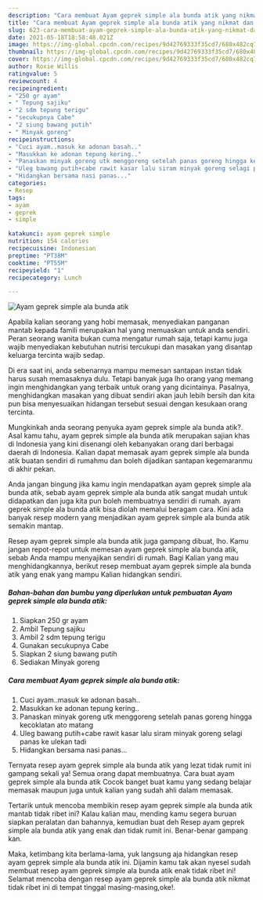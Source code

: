 ```yaml
---
description: "Cara membuat Ayam geprek simple ala bunda atik yang nikmat dan Mudah Dibuat"
title: "Cara membuat Ayam geprek simple ala bunda atik yang nikmat dan Mudah Dibuat"
slug: 623-cara-membuat-ayam-geprek-simple-ala-bunda-atik-yang-nikmat-dan-mudah-dibuat
date: 2021-05-18T18:58:48.021Z
image: https://img-global.cpcdn.com/recipes/9d42769333f35cd7/680x482cq70/ayam-geprek-simple-ala-bunda-atik-foto-resep-utama.jpg
thumbnail: https://img-global.cpcdn.com/recipes/9d42769333f35cd7/680x482cq70/ayam-geprek-simple-ala-bunda-atik-foto-resep-utama.jpg
cover: https://img-global.cpcdn.com/recipes/9d42769333f35cd7/680x482cq70/ayam-geprek-simple-ala-bunda-atik-foto-resep-utama.jpg
author: Roxie Willis
ratingvalue: 5
reviewcount: 4
recipeingredient:
- "250 gr ayam"
- " Tepung sajiku"
- "2 sdm tepung terigu"
- "secukupnya Cabe"
- "2 siung bawang putih"
- " Minyak goreng"
recipeinstructions:
- "Cuci ayam..masuk ke adonan basah.."
- "Masukkan ke adonan tepung kering.."
- "Panaskan minyak goreng utk menggoreng setelah panas goreng hingga kecoklatan ato matang"
- "Uleg bawang putih+cabe rawit kasar lalu siram minyak goreng selagi panas ke ulekan tadi"
- "Hidangkan bersama nasi panas..."
categories:
- Resep
tags:
- ayam
- geprek
- simple

katakunci: ayam geprek simple 
nutrition: 154 calories
recipecuisine: Indonesian
preptime: "PT38M"
cooktime: "PT55M"
recipeyield: "1"
recipecategory: Lunch

---
```



![Ayam geprek simple ala bunda atik](https://img-global.cpcdn.com/recipes/9d42769333f35cd7/680x482cq70/ayam-geprek-simple-ala-bunda-atik-foto-resep-utama.jpg)

Apabila kalian seorang yang hobi memasak, menyediakan panganan mantab kepada famili merupakan hal yang memuaskan untuk anda sendiri. Peran seorang  wanita bukan cuma mengatur rumah saja, tetapi kamu juga wajib menyediakan kebutuhan nutrisi tercukupi dan masakan yang disantap keluarga tercinta wajib sedap.

Di era  saat ini, anda sebenarnya mampu memesan santapan instan tidak harus susah memasaknya dulu. Tetapi banyak juga lho orang yang memang ingin menghidangkan yang terbaik untuk orang yang dicintainya. Pasalnya, menghidangkan masakan yang dibuat sendiri akan jauh lebih bersih dan kita pun bisa menyesuaikan hidangan tersebut sesuai dengan kesukaan orang tercinta. 



Mungkinkah anda seorang penyuka ayam geprek simple ala bunda atik?. Asal kamu tahu, ayam geprek simple ala bunda atik merupakan sajian khas di Indonesia yang kini disenangi oleh kebanyakan orang dari berbagai daerah di Indonesia. Kalian dapat memasak ayam geprek simple ala bunda atik buatan sendiri di rumahmu dan boleh dijadikan santapan kegemaranmu di akhir pekan.

Anda jangan bingung jika kamu ingin mendapatkan ayam geprek simple ala bunda atik, sebab ayam geprek simple ala bunda atik sangat mudah untuk didapatkan dan juga kita pun boleh membuatnya sendiri di rumah. ayam geprek simple ala bunda atik bisa diolah memalui beragam cara. Kini ada banyak resep modern yang menjadikan ayam geprek simple ala bunda atik semakin mantap.

Resep ayam geprek simple ala bunda atik juga gampang dibuat, lho. Kamu jangan repot-repot untuk memesan ayam geprek simple ala bunda atik, sebab Anda mampu menyajikan sendiri di rumah. Bagi Kalian yang mau menghidangkannya, berikut resep membuat ayam geprek simple ala bunda atik yang enak yang mampu Kalian hidangkan sendiri.

<!--inarticleads1-->

##### Bahan-bahan dan bumbu yang diperlukan untuk pembuatan Ayam geprek simple ala bunda atik:

1. Siapkan 250 gr ayam
1. Ambil  Tepung sajiku
1. Ambil 2 sdm tepung terigu
1. Gunakan secukupnya Cabe
1. Siapkan 2 siung bawang putih
1. Sediakan  Minyak goreng




<!--inarticleads2-->

##### Cara membuat Ayam geprek simple ala bunda atik:

1. Cuci ayam..masuk ke adonan basah..
1. Masukkan ke adonan tepung kering..
1. Panaskan minyak goreng utk menggoreng setelah panas goreng hingga kecoklatan ato matang
1. Uleg bawang putih+cabe rawit kasar lalu siram minyak goreng selagi panas ke ulekan tadi
1. Hidangkan bersama nasi panas...




Ternyata resep ayam geprek simple ala bunda atik yang lezat tidak rumit ini gampang sekali ya! Semua orang dapat membuatnya. Cara buat ayam geprek simple ala bunda atik Cocok banget buat kamu yang sedang belajar memasak maupun juga untuk kalian yang sudah ahli dalam memasak.

Tertarik untuk mencoba membikin resep ayam geprek simple ala bunda atik mantab tidak ribet ini? Kalau kalian mau, mending kamu segera buruan siapkan peralatan dan bahannya, kemudian buat deh Resep ayam geprek simple ala bunda atik yang enak dan tidak rumit ini. Benar-benar gampang kan. 

Maka, ketimbang kita berlama-lama, yuk langsung aja hidangkan resep ayam geprek simple ala bunda atik ini. Dijamin kamu tak akan nyesel sudah membuat resep ayam geprek simple ala bunda atik enak tidak ribet ini! Selamat mencoba dengan resep ayam geprek simple ala bunda atik nikmat tidak ribet ini di tempat tinggal masing-masing,oke!.

